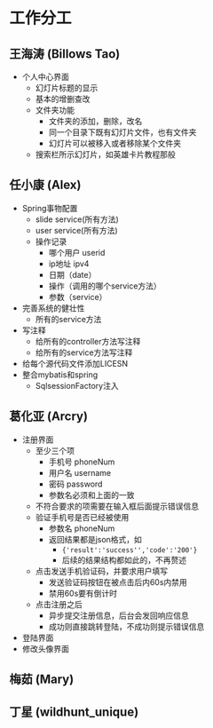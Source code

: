 # 工作分工
## 王海涛 (Billows Tao)
+ 个人中心界面
    + 幻灯片标题的显示
    + 基本的增删查改
    + 文件夹功能
        + 文件夹的添加，删除，改名
        + 同一个目录下既有幻灯片文件，也有文件夹
        + 幻灯片可以被移入或者移除某个文件夹
    + 搜索栏所示幻灯片，如英雄卡片教程那般
## 任小康 (Alex)
+ Spring事物配置
    + slide service(所有方法)
    + user service(所有方法)
    + 操作记录
        + 哪个用户 userid
        + ip地址 ipv4
        + 日期（date）
        + 操作（调用的哪个service方法）    
        + 参数（service）
+ 完善系统的健壮性
    + 所有的service方法
+ 写注释
    + 给所有的controller方法写注释
    + 给所有的service方法写注释
+ 给每个源代码文件添加LICESN
+ 整合mybatis和spring
    + SqlsessionFactory注入
## 葛化亚 (Arcry)
+ 注册界面
    + 至少三个项
        + 手机号 phoneNum
        + 用户名 username
        + 密码   password
        + 参数名必须和上面的一致
    + 不符合要求的项需要在输入框后面提示错误信息
    + 验证手机号是否已经被使用
        + 参数名 phoneNum
        + 返回结果都是json格式，如
            + `{'result':'success'','code':'200'}`
            + 后续的结果结构都如此的，不再赘述
    + 点击发送手机验证码，并要求用户填写
        + 发送验证码按钮在被点击后内60s内禁用
        + 禁用60s要有倒计时
    + 点击注册之后
        + 异步提交注册信息，后台会发回响应信息
        + 成功则直接跳转登陆，不成功则提示错误信息    
+ 登陆界面
+ 修改头像界面
## 梅茹 (Mary)
## 丁星 (wildhunt_unique)